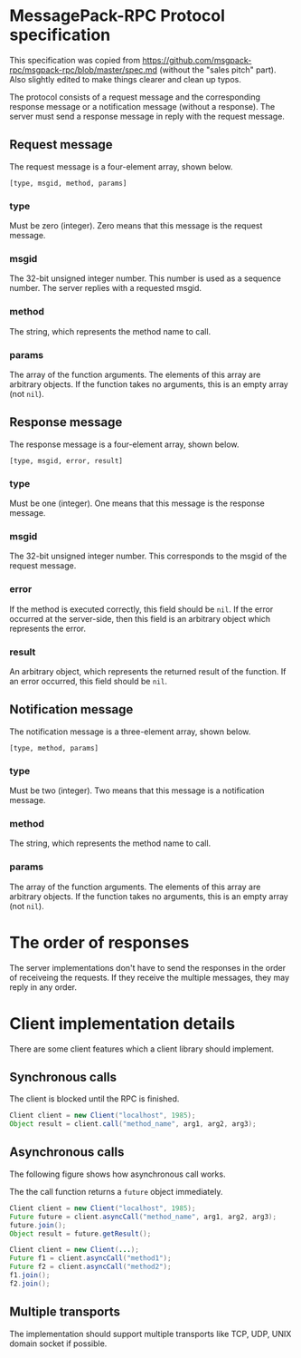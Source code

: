 # MessagePack-RPC Protocol specification

This specification was copied from https://github.com/msgpack-rpc/msgpack-rpc/blob/master/spec.md
(without the "sales pitch" part). Also slightly edited to make things clearer and clean up typos.

The protocol consists of a request message and the corresponding response message or a notification message (without a response). The server must send a response message in reply with the request message.

## Request message

The request message is a four-element array, shown below.

```
[type, msgid, method, params]
```

### type

Must be zero (integer). Zero means that this message is the request message.

### msgid

The 32-bit unsigned integer number. This number is used as a sequence number. The server replies with a requested msgid.

### method

The string, which represents the method name to call.

### params

The array of the function arguments. The elements of this array are arbitrary objects. If the
function takes no arguments, this is an empty array (not `nil`).

## Response message

The response message is a four-element array, shown below.

```
[type, msgid, error, result]
```

### type

Must be one (integer). One means that this message is the response message.

### msgid

The 32-bit unsigned integer number. This corresponds to the msgid of the request message.

### error

If the method is executed correctly, this field should be `nil`. If the error occurred at the server-side, then this field is an arbitrary object which represents the error.

### result

An arbitrary object, which represents the returned result of the function. If an error occurred, this field should be `nil`.

## Notification message

The notification message is a three-element array, shown below.

```
[type, method, params]
```

### type

Must be two (integer). Two means that this message is a notification message.

### method

The string, which represents the method name to call.

### params

The array of the function arguments. The elements of this array are arbitrary objects. If the
function takes no arguments, this is an empty array (not `nil`).


# The order of responses

The server implementations don't have to send the responses in the order of receiveing the requests. If they receive the multiple messages, they may reply in any order.

# Client implementation details

There are some client features which a client library should implement.

## Synchronous calls

The client is blocked until the RPC is finished.

```java
Client client = new Client("localhost", 1985);
Object result = client.call("method_name", arg1, arg2, arg3);
```

## Asynchronous calls

The following figure shows how asynchronous call works.

The the call function returns a `future` object immediately.

```java
Client client = new Client("localhost", 1985);
Future future = client.asyncCall("method_name", arg1, arg2, arg3);
future.join();
Object result = future.getResult();
```

```java
Client client = new Client(...);
Future f1 = client.asyncCall("method1");
Future f2 = client.asyncCall("method2");
f1.join();
f2.join();
```

## Multiple transports

The implementation should support multiple transports like TCP, UDP, UNIX domain socket if possible.
